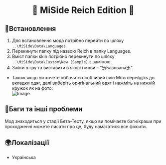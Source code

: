 # <p align="center">📌 MiSide Reich Edition 📌</p>

## 📒Встановлення
1. Для встановлення мода потрібно перейти по шляху ```..\MiSide\Data\Languages``` 
2. Перекинути папку під назвою Reich в папку Languages. 
3. Вміст папки skin потрібно перекинути по шляху ```..\MiSide\Data\Custom\New (Sample)```   з заміною.  
4. Зайти в гру та виставити в якості мови – "卐Базована卐".
-  Також якщо ви хочете побачити особливий скін Міти перейдіть до вкладки одяг, далі виберіть оригінальний одяг і нажміть на нижній кружок як на фото:  
![Image](https://github.com/user-attachments/assets/efaf3ccb-48ef-47e5-883d-d4009797366d)

## 📕Баги та інші проблеми
Мод знаходиться у стадії Бета-Тесту, якщо ви помічаєте баги/краши при проходженні можете писати про це, буду намагатися все фіксити.

## 🌍Локалізації 
- Українська



